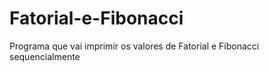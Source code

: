 # Fatorial-e-Fibonacci
Programa que vai imprimir os valores de Fatorial e Fibonacci sequencialmente
